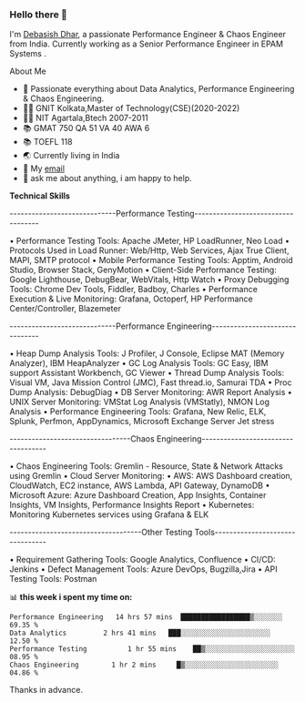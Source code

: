 ### Hello there 👋

I'm [Debasish Dhar](https://www.linkedin.com/in/d-dhar/), a passionate Performance Engineer & Chaos Engineer from India. Currently working as a Senior Performance Engineer in EPAM Systems .

About Me

- 🔭 Passionate everything about Data Analytics, Performance Engineering & Chaos Engineering.
- 👨‍🎓 GNIT Kolkata,Master of Technology(CSE)(2020-2022)
- 👨‍🎓 NIT Agartala,Btech 2007-2011
- 📚 GMAT 750 QA 51 VA 40 AWA 6
- 📚 TOEFL 118
- 🌏 Currently living in India
- 💼 My [email](mailto:Debasish_Dhar@epam.com)
- 💬 ask me about anything, i am happy to help.

**Technical Skills**  

-----------------------------Performance Testing-----------------------------------

• Performance Testing Tools: Apache JMeter, HP LoadRunner, Neo Load
• Protocols Used in Load Runner: Web/Http, Web Services, Ajax True Client, MAPI, SMTP protocol
• Mobile Performance Testing Tools: Apptim, Android Studio, Browser Stack, GenyMotion
• Client-Side Performance Testing: Google Lighthouse, DebugBear, WebVitals, Http Watch
• Proxy Debugging Tools: Chrome Dev Tools, Fiddler, Badboy, Charles
• Performance Execution & Live Monitoring: Grafana, Octoperf, HP Performance Center/Controller, Blazemeter

-----------------------------Performance Engineering-------------------------------

• Heap Dump Analysis Tools: J Profiler, J Console, Eclipse MAT (Memory Analyzer), IBM HeapAnalyzer
• GC Log Analysis Tools: GC Easy, IBM support Assistant Workbench, GC Viewer
• Thread Dump Analysis Tools: Visual VM, Java Mission Control (JMC), Fast thread.io, Samurai TDA
• Proc Dump Analysis: DebugDiag
• DB Server Monitoring: AWR Report Analysis
• UNIX Server Monitoring: VMStat Log Analysis (VMStatly), NMON Log Analysis
• Performance Engineering Tools: Grafana, New Relic, ELK, Splunk, Perfmon, AppDynamics, Microsoft Exchange Server Jet stress

---------------------------------Chaos Engineering-----------------------------------

• Chaos Engineering Tools: Gremlin - Resource, State & Network Attacks using Gremlin
• Cloud Server Monitoring:
• AWS: AWS Dashboard creation, CloudWatch, EC2 instance, AWS Lambda, API Gateway, DynamoDB
• Microsoft Azure: Azure Dashboard Creation, App Insights, Container Insights, VM Insights, Performance Insights Report
• Kubernetes: Monitoring Kubernetes services using Grafana & ELK

------------------------------------Other Testing Tools--------------------------------

• Requirement Gathering Tools: Google Analytics, Confluence
• CI/CD: Jenkins
• Defect Management Tools: Azure DevOps, Bugzilla,Jira
• API Testing Tools: Postman

📊 **this week i spent my time on:**
<!--START_SECTION:waka-->

```text
Performance Engineering   14 hrs 57 mins  █████████████████▒░░░░░░░   69.35 %
Data Analytics         2 hrs 41 mins   ███░░░░░░░░░░░░░░░░░░░░░░   12.50 %
Performance Testing          1 hr 55 mins    ██▒░░░░░░░░░░░░░░░░░░░░░░   08.95 %
Chaos Engineering        1 hr 2 mins     █▒░░░░░░░░░░░░░░░░░░░░░░░   04.86 %
```

<!--END_SECTION:waka-->

Thanks in advance.
